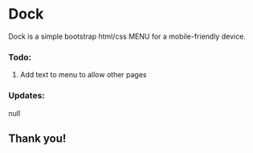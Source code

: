 # Dock
Dock is a simple bootstrap html/css MENU for a mobile-friendly device.
### Todo:
1. Add text to menu to allow other pages

### Updates:
null
## Thank you!
